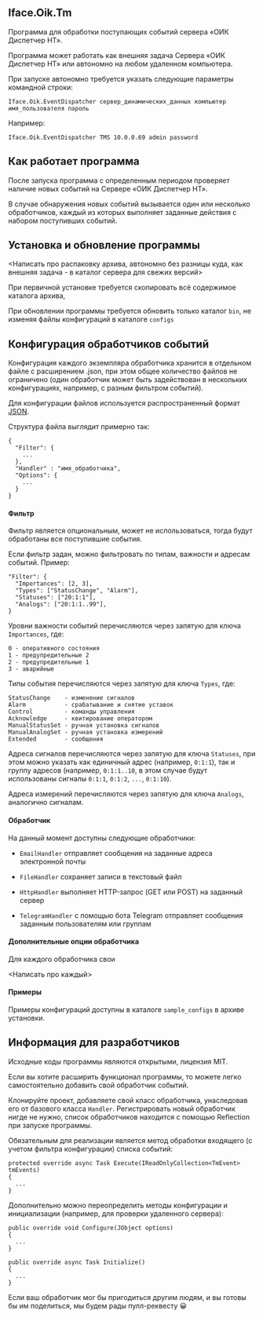 ## Iface.Oik.Tm

Программа для обработки поступающих событий сервера «ОИК Диспетчер НТ».

Программа может работать как внешняя задача Сервера «ОИК Диспетчер НТ» или автономно на любом удаленном компьютера.

При запуске автономно требуется указать следующие параметры командной строки:

    Iface.Oik.EventDispatcher сервер_динамических_данных компьютер имя_пользователя пароль
    
Например:

    Iface.Oik.EventDispatcher TMS 10.0.0.69 admin password
    
## Как работает программа

После запуска программа с определенным периодом проверяет наличие новых событий на Сервере «ОИК Диспетчер НТ».

В случае обнаружения новых событий вызывается один или несколько обработчиков, каждый из которых выполняет заданные действия с набором поступивших событий.

## Установка и обновление программы

<Написать про распаковку архива, автономно без разницы куда, как внешняя задача - в каталог сервера для свежих версий>

При первичной установке требуется скопировать всё содержимое каталога архива, 

При обновлении программы требуется обновить только каталог `bin`, не изменяя файлы конфигураций в каталоге `configs`

## Конфигурация обработчиков событий

Конфигурация каждого экземпляра обработчика хранится в отдельном файле с расширением .json, при этом общее количество файлов не ограничено (один обработчик может быть задействован в нескольких конфигурациях, например, с разным фильтром событий).

Для конфигурации файлов используется распространенный формат [JSON](https://ru.wikipedia.org/wiki/JSON).

Структура файла выглядит примерно так:
```
{
  "Filter": {
    ... 
  },
  "Handler" : "имя_обработчика",
  "Options": {
    ...
  }
}
```

#### Фильтр

Фильтр является опциональным, может не использоваться, тогда будут обработаны все поступившие события.

Если фильтр задан, можно фильтровать по типам, важности и адресам событий. Пример:
```
"Filter": {
  "Importances": [2, 3],
  "Types": ["StatusChange", "Alarm"],
  "Statuses": ["20:1:1"],
  "Analogs": ["20:1:1..99"],
}
```

Уровни важности событий перечисляются через запятую для ключа `Importances`, где:
```
0 - оперативного состояния
1 - предупредительные 2
2 - предупредительные 1
3 - аварийные
```

Типы события перечисляются через запятую для ключа `Types`, где:
```
StatusChange    - изменение сигналов
Alarm           - срабатывание и снятие уставок
Control         - команды управления
Acknowledge     - квитирование оператором
ManualStatusSet - ручная установка сигналов
ManualAnalogSet - ручная установка измерений
Extended        - сообщения
```

Адреса сигналов перечисляются через запятую для ключа `Statuses`, при этом можно указать как единичный адрес (например, `0:1:1`), так и группу адресов (например, `0:1:1..10`, в этом случае будут использованы сигналы `0:1:1`, `0:1:2`, `...`, `0:1:10`).

Адреса измерений перечисляются через запятую для ключа `Analogs`, аналогично сигналам.

#### Обработчик
На данный момент доступны следующие обработчики:
- `EmailHandler` отправляет сообщения на заданные адреса электронной почты

- `FileHandler` сохраняет записи в текстовый файл

- `HttpHandler` выполняет HTTP-запрос (GET или POST) на заданный сервер

- `TelegramHandler` с помощью бота Telegram отправляет сообщения заданным пользователям или группам

#### Дополнительные опции обработчика

Для каждого обработчика свои

<Написать про каждый>

#### Примеры
Примеры конфигураций доступны в каталоге `sample_configs` в архиве установки.

## Информация для разработчиков

Исходные коды программы являются открытыми, лицензия MIT.

Если вы хотите расширить функционал программы, то можете легко самостоятельно добавить свой обработчик событий.

Клонируйте проект, добавляете свой класс обработчика, унаследовав его от базового класса `Handler`. Регистрировать новый обработчик нигде не нужно, список обработчиков находится с помощью Reflection при запуске программы.

Обязательным для реализации является метод обработки входящего (с учетом фильтра конфигурации) списка событий:

```
protected override async Task Execute(IReadOnlyCollection<TmEvent> tmEvents)
{
  ...
}
```
    
Дополнительно можно переопределить методы конфигурации и инициализации (например, для проверки удаленного сервера):

```
public override void Configure(JObject options)
{
  ...
}

public override async Task Initialize()
{
  ...
}
```

Если ваш обработчик мог бы пригодиться другим людям, и вы готовы бы им поделиться, мы будем рады пулл-реквесту 😀